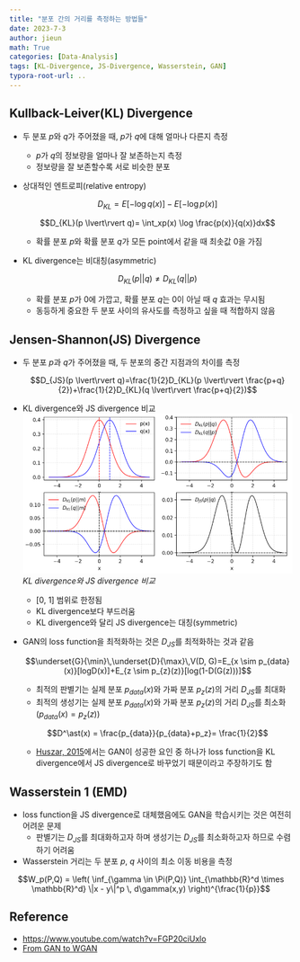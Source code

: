 ```yaml
---
title: "분포 간의 거리를 측정하는 방법들"
date: 2023-7-3
author: jieun
math: True
categories: [Data-Analysis]
tags: [KL-Divergence, JS-Divergence, Wasserstein, GAN]
typora-root-url: ..
---
```


## Kullback-Leiver(KL) Divergence

- 두 분포 $p$와 $q$가 주어졌을 때, $p$가 $q$에 대해 얼마나 다른지 측정

  - $p$가 $q$의 정보량을 얼마나 잘 보존하는지 측정
  - 정보량을 잘 보존할수록 서로 비슷한 분포

- 상대적인 엔트로피(relative entropy)

  $$D_{KL}=E[- \log q(x)]-E[-\log p(x)]$$

  $$D_{KL}(p \lvert\rvert q)= \int_xp(x) \log \frac{p(x)}{q(x)}dx$$

  - 확률 분포 $p$와 확률 분포 $q$가 모든 point에서 같을 때 최솟값 0을 가짐

- KL divergence는 비대칭(asymmetric)

  $$D_{KL}(p \lvert\rvert q) \ne D_{KL}(q \lvert\rvert p)$$

  - 확률 분포 $p$가 0에 가깝고, 확률 분포 $q$는 0이 아닐 때 $q$ 효과는 무시됨
  - 동등하게 중요한 두 분포 사이의 유사도를 측정하고 싶을 때 적합하지 않음

## Jensen-Shannon(JS) Divergence

- 두 분포 $p$과 $q$가 주어졌을 때, 두 분포의 중간 지점과의 차이를 측정

  $$D_{JS}(p \lvert\rvert q)=\frac{1}{2}D_{KL}(p \lvert\rvert \frac{p+q}{2})+\frac{1}{2}D_{KL}(q \lvert\rvert \frac{p+q}{2})$$

- KL divergence와 JS divergence 비교
  ![](/assets/img/gan/kl.png)
  _KL divergence와 JS divergence 비교_

  - [0, 1] 범위로 한정됨
  - KL divergence보다 부드러움
  - KL divergence와 달리 JS divergence는 대칭(symmetric)

- GAN의 loss function을 최적화하는 것은 $D_{JS}$를 최적화하는 것과 같음

  $$\underset{G}{\min}\,\underset{D}{\max}\,V(D, G)=E_{x \sim p_{data}(x)}[logD(x)]+E_{z \sim p_{z}(z)}[log(1-D(G(z)))]$$

  - 최적의 판별기는 실제 분포 $p_{data}(x)$와 가짜 분포 $p_z(z)$의 거리 $D_{JS}$를 최대화
  - 최적의 생성기는 실제 분포 $p_{data}(x)$와 가짜 분포 $p_z(z)$의 거리 $D_{JS}$를 최소화 ($p_{data}(x)=p_z(z)$)

  $$D^\ast(x) = \frac{p_{data}}{p_{data}+p_z}= \frac{1}{2}$$

  - [Huszar, 2015](https://arxiv.org/pdf/1511.05101.pdf)에서는 GAN이 성공한 요인 중 하나가 loss function을 KL divergence에서 JS divergence로 바꾸었기 때문이라고 주장하기도 함

## Wasserstein 1 (EMD)

- loss function을 JS divergence로 대체했음에도 GAN을 학습시키는 것은 여전히 어려운 문제
  - 판별기는 $D_{JS}$를 최대화하고자 하며 생성기는 $D_{JS}$를 최소화하고자 하므로 수렴하기 어려움
- Wasserstein 거리는 두 분포 $p$, $q$ 사이의 최소 이동 비용을 측정

$$W_p(P,Q) = \left( \inf_{\gamma \in \Pi(P,Q)} \int_{\mathbb{R}^d \times \mathbb{R}^d} \|x - y\|^p \, d\gamma(x,y) \right)^{\frac{1}{p}}$$

## Reference

- https://www.youtube.com/watch?v=FGP20ciUxlo
- [From GAN to WGAN](https://lilianweng.github.io/posts/2017-08-20-gan/)
